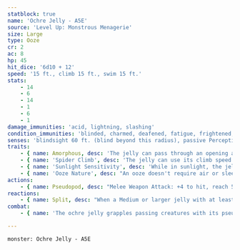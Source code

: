 ```yaml
---
statblock: true
name: 'Ochre Jelly - A5E'
source: 'Level Up: Monstrous Menagerie'
size: Large
type: Ooze
cr: 2
ac: 8
hp: 45
hit_dice: '6d10 + 12'
speed: '15 ft., climb 15 ft., swim 15 ft.'
stats:
    - 14
    - 6
    - 14
    - 1
    - 6
    - 1
damage_immunities: 'acid, lightning, slashing'
condition_immunities: 'blinded, charmed, deafened, fatigue, frightened, prone'
senses: 'blindsight 60 ft. (blind beyond this radius), passive Perception 8'
traits:
    - { name: Amorphous, desc: 'The jelly can pass through an opening as narrow as 1 inch wide without squeezing.' }
    - { name: 'Spider Climb', desc: 'The jelly can use its climb speed even on difficult surfaces and upside down on ceilings.' }
    - { name: 'Sunlight Sensitivity', desc: 'While in sunlight, the jelly has disadvantage on attack rolls.' }
    - { name: 'Ooze Nature', desc: "An ooze doesn't require air or sleep." }
actions:
    - { name: Pseudopod, desc: "Melee Weapon Attack: +4 to hit, reach 5 ft., one target. Hit: 9 (2d6 + 2) bludgeoning damage plus 3 (1d6) acid damage, and the target is grappled (escape DC 12). A grappled target takes 3 (1d6) acid damage at the start of each of the jelly's turns." }
reactions:
    - { name: Split, desc: "When a Medium or larger jelly with at least 10 hit points is subjected to lightning or slashing damage, it splits into two jellies that are each one size smaller, freeing any grappled targets. Each new jelly has half the original's hit points (rounded down)." }
combat:
    - { name: 'The ochre jelly grapples passing creatures with its pseudopods', desc: 'Given time, it will grab as many creatures as approach within 5 feet of it. It flees from sunlight.' }

---
```

```statblock
monster: Ochre Jelly - A5E
```
